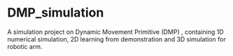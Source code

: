 # DMP_simulation
A simulation project on Dynamic Movement Primitive (DMP) , containing 1D numerical simulation, 2D learning from demonstration and 3D simulation for robotic arm.
